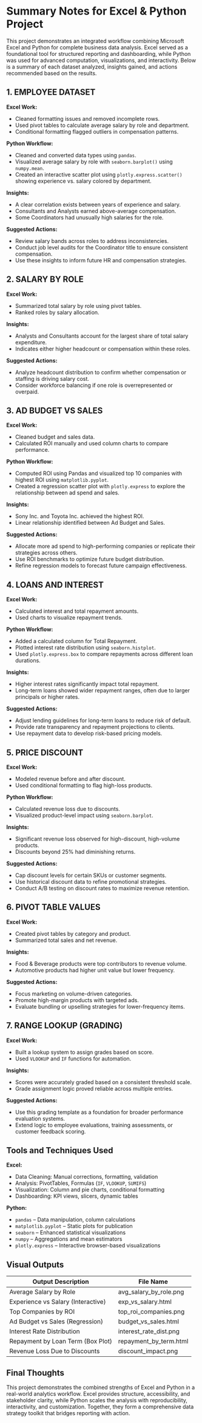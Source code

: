 
# Summary Notes for Excel & Python Project
This project demonstrates an integrated workflow combining Microsoft Excel and Python for complete business data analysis. Excel served as a foundational tool for structured reporting and dashboarding, while Python was used for advanced computation, visualizations, and interactivity. Below is a summary of each dataset analyzed, insights gained, and actions recommended based on the results.

## 1. EMPLOYEE DATASET
**Excel Work:**
- Cleaned formatting issues and removed incomplete rows.
- Used pivot tables to calculate average salary by role and department.
- Conditional formatting flagged outliers in compensation patterns.

**Python Workflow:**
- Cleaned and converted data types using `pandas`.
- Visualized average salary by role with `seaborn.barplot()` using `numpy.mean`.
- Created an interactive scatter plot using `plotly.express.scatter()` showing experience vs. salary colored by department.

**Insights:**
- A clear correlation exists between years of experience and salary.
- Consultants and Analysts earned above-average compensation.
- Some Coordinators had unusually high salaries for the role.

**Suggested Actions:**
- Review salary bands across roles to address inconsistencies.
- Conduct job level audits for the Coordinator title to ensure consistent compensation.
- Use these insights to inform future HR and compensation strategies.

## 2. SALARY BY ROLE
**Excel Work:**
- Summarized total salary by role using pivot tables.
- Ranked roles by salary allocation.

**Insights:**
- Analysts and Consultants account for the largest share of total salary expenditure.
- Indicates either higher headcount or compensation within these roles.

**Suggested Actions:**
- Analyze headcount distribution to confirm whether compensation or staffing is driving salary cost.
- Consider workforce balancing if one role is overrepresented or overpaid.

## 3. AD BUDGET VS SALES
**Excel Work:**
- Cleaned budget and sales data.
- Calculated ROI manually and used column charts to compare performance.

**Python Workflow:**
- Computed ROI using Pandas and visualized top 10 companies with highest ROI using `matplotlib.pyplot`.
- Created a regression scatter plot with `plotly.express` to explore the relationship between ad spend and sales.

**Insights:**
- Sony Inc. and Toyota Inc. achieved the highest ROI.
- Linear relationship identified between Ad Budget and Sales.

**Suggested Actions:**
- Allocate more ad spend to high-performing companies or replicate their strategies across others.
- Use ROI benchmarks to optimize future budget distribution.
- Refine regression models to forecast future campaign effectiveness.

## 4. LOANS AND INTEREST
**Excel Work:**
- Calculated interest and total repayment amounts.
- Used charts to visualize repayment trends.

**Python Workflow:**
- Added a calculated column for Total Repayment.
- Plotted interest rate distribution using `seaborn.histplot`.
- Used `plotly.express.box` to compare repayments across different loan durations.

**Insights:**
- Higher interest rates significantly impact total repayment.
- Long-term loans showed wider repayment ranges, often due to larger principals or higher rates.

**Suggested Actions:**
- Adjust lending guidelines for long-term loans to reduce risk of default.
- Provide rate transparency and repayment projections to clients.
- Use repayment data to develop risk-based pricing models.

## 5. PRICE DISCOUNT
**Excel Work:**
- Modeled revenue before and after discount.
- Used conditional formatting to flag high-loss products.

**Python Workflow:**
- Calculated revenue loss due to discounts.
- Visualized product-level impact using `seaborn.barplot`.

**Insights:**
- Significant revenue loss observed for high-discount, high-volume products.
- Discounts beyond 25% had diminishing returns.

**Suggested Actions:**
- Cap discount levels for certain SKUs or customer segments.
- Use historical discount data to refine promotional strategies.
- Conduct A/B testing on discount rates to maximize revenue retention.

## 6. PIVOT TABLE VALUES
**Excel Work:**
- Created pivot tables by category and product.
- Summarized total sales and net revenue.

**Insights:**
- Food & Beverage products were top contributors to revenue volume.
- Automotive products had higher unit value but lower frequency.

**Suggested Actions:**
- Focus marketing on volume-driven categories.
- Promote high-margin products with targeted ads.
- Evaluate bundling or upselling strategies for lower-frequency items.

## 7. RANGE LOOKUP (GRADING)
**Excel Work:**
- Built a lookup system to assign grades based on score.
- Used `VLOOKUP` and `IF` functions for automation.

**Insights:**
- Scores were accurately graded based on a consistent threshold scale.
- Grade assignment logic proved reliable across multiple entries.

**Suggested Actions:**
- Use this grading template as a foundation for broader performance evaluation systems.
- Extend logic to employee evaluations, training assessments, or customer feedback scoring.

## Tools and Techniques Used
**Excel:**
- Data Cleaning: Manual corrections, formatting, validation
- Analysis: PivotTables, Formulas (`IF`, `VLOOKUP`, `SUMIFS`)
- Visualization: Column and pie charts, conditional formatting
- Dashboarding: KPI views, slicers, dynamic tables

**Python:**
- `pandas` – Data manipulation, column calculations
- `matplotlib.pyplot` – Static plots for publication
- `seaborn` – Enhanced statistical visualizations
- `numpy` – Aggregations and mean estimators
- `plotly.express` – Interactive browser-based visualizations

## Visual Outputs
| Output Description                     | File Name                   |
|----------------------------------------|-----------------------------|
| Average Salary by Role                 | avg_salary_by_role.png      |
| Experience vs Salary (Interactive)     | exp_vs_salary.html          |
| Top Companies by ROI                   | top_roi_companies.png       |
| Ad Budget vs Sales (Regression)        | budget_vs_sales.html        |
| Interest Rate Distribution             | interest_rate_dist.png      |
| Repayment by Loan Term (Box Plot)      | repayment_by_term.html      |
| Revenue Loss Due to Discounts          | discount_impact.png         |

## Final Thoughts
This project demonstrates the combined strengths of Excel and Python in a real-world analytics workflow. Excel provides structure, accessibility, and stakeholder clarity, while Python scales the analysis with reproducibility, interactivity, and customization. Together, they form a comprehensive data strategy toolkit that bridges reporting with action.